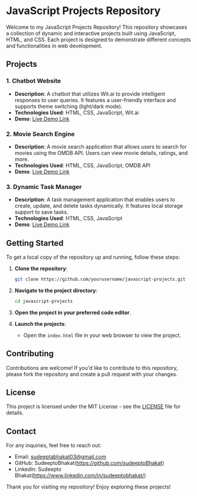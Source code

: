 # JavaScript Projects Repository

Welcome to my JavaScript Projects Repository! This repository showcases a collection of dynamic and interactive projects built using JavaScript, HTML, and CSS. Each project is designed to demonstrate different concepts and functionalities in web development.

## Projects

### 1. Chatbot Website
- **Description**: A chatbot that utilizes Wit.ai to provide intelligent responses to user queries. It features a user-friendly interface and supports theme switching (light/dark mode).
- **Technologies Used**: HTML, CSS, JavaScript, Wit.ai
- **Demo**: [Live Demo Link](https://quickqueryai.netlify.app/)

### 2. Movie Search Engine
- **Description**: A movie search application that allows users to search for movies using the OMDB API. Users can view movie details, ratings, and more.
- **Technologies Used**: HTML, CSS, JavaScript, OMDB API
- **Demo**: [Live Demo Link](https://searchmoviebyname.netlify.app/)

### 3. Dynamic Task Manager
- **Description**: A task management application that enables users to create, update, and delete tasks dynamically. It features local storage support to save tasks.
- **Technologies Used**: HTML, CSS, JavaScript
- **Demo**: [Live Demo Link](https://taskmanager24.netlify.app/)
## Getting Started

To get a local copy of the repository up and running, follow these steps:

1. **Clone the repository**:
   ```bash
   git clone https://github.com/yourusername/javascript-projects.git
   ```
2. **Navigate to the project directory**:
   ```bash
   cd javascript-projects
   ```
3. **Open the project in your preferred code editor**.

4. **Launch the projects**:
   - Open the `index.html` file in your web browser to view the project.

## Contributing

Contributions are welcome! If you'd like to contribute to this repository, please fork the repository and create a pull request with your changes.

## License

This project is licensed under the MIT License - see the [LICENSE](LICENSE) file for details.

## Contact

For any inquiries, feel free to reach out:

- Email: sudeeptabhakat03@gmail.com
- GitHub: SudeeptoBhakat(https://github.com/sudeeptoBhakat)
- Linkedin: Sudeepto Bhakat(https://www.linkedin.com/in/sudeeptobhakat/)

Thank you for visiting my repository! Enjoy exploring these projects!
```
